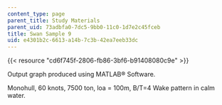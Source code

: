 ```yaml
---
content_type: page
parent_title: Study Materials
parent_uid: 73adbfa0-7dc5-9bb0-11c0-1d7e2c45fceb
title: Swan Sample 9
uid: e4301b2c-6613-a14b-7c3b-42ea7eeb33dc
---
```


{{< resource "cd6f745f-2806-fb86-3bf6-b91408080c9e" >}}

Output graph produced using MATLAB® Software.

Monohull, 60 knots, 7500 ton, loa = 100m, B/T=4 Wake pattern in calm water.